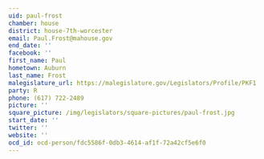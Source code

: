 ```yaml
---
uid: paul-frost
chamber: house
district: house-7th-worcester
email: Paul.Frost@mahouse.gov
end_date: ''
facebook: ''
first_name: Paul
hometown: Auburn
last_name: Frost
malegislature_url: https://malegislature.gov/Legislators/Profile/PKF1
party: R
phone: (617) 722-2489
picture: ''
square_picture: /img/legislators/square-pictures/paul-frost.jpg
start_date: ''
twitter: ''
website: ''
ocd_id: ocd-person/fdc5586f-0db3-4614-af1f-72a42cf5e6f0
---
```

